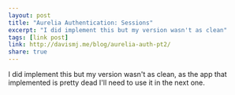 ```yaml
---
layout: post
title: "Aurelia Authentication: Sessions"
excerpt: "I did implement this but my version wasn't as clean"
tags: [link post]
link: http://davismj.me/blog/aurelia-auth-pt2/
share: true
---
```


I did implement this but my version wasn't as clean, as the app that implemented is pretty dead I'll need to use it in the next one.